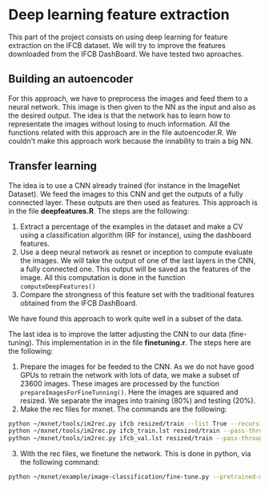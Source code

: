 # Deep learning feature extraction

This part of the project consists on using deep learning for feature extraction on the IFCB dataset. We will try to improve the features downloaded from the IFCB DashBoard. We have tested two aproaches.

## Building an autoencoder
For this approach, we have to preprocess the images and feed them to a neural network. This image is then given to the NN as the input and also as the desired output. The idea is that the network has to learn how to representate the images without losing to much information. All the functions related with this approach are in the file autoencoder.R. We couldn't make this approach work because the innability to train a big NN.

## Transfer learning
The idea is to use a CNN already trained (for instance in the ImageNet Dataset). We feed the images to this CNN and get the outputs of a fully connected layer. These outputs are then used as features. This approach is in the file **deepfeatures.R**. The steps are the following:

1. Extract a percentage of the examples in the dataset and make a CV using a classification algorithm (RF for instance), using the dashboard features.
2. Use a deep neural network as resnet or inception to compute evaluate the images. We will take the output of one of the last layers in the CNN, a fully connected one. This output will be saved as the features of the image. All this computation is done in the function `computeDeepFeatures()`
3. Compare the strongness of this feature set with the traditional features obtained from the IFCB DashBoard.

We have found this approach to work quite well in a subset of the data.

The last idea is to improve the latter adjusting the CNN to our data (fine-tuning). This implementation in in the file **finetuning.r**. The steps here are the following:

1. Prepare the images for be feeded to the CNN. As we do not have good GPUs to retrain the network with lots of data, we make a subset of 23600 images. These images are processed by the function `prepareImagesForFineTunning()`. Here the images are squared and resized. We separate the images into training (80%) and testing (20%).
2. Make the rec files for mxnet. The commands are the following:
```bash
python ~/mxnet/tools/im2rec.py ifcb resized/train --list True --recursive True --train-ratio .8 --exts .png
python ~/mxnet/tools/im2rec.py ifcb_train.lst resized/train --pass-through True --num-thread 2
python ~/mxnet/tools/im2rec.py ifcb_val.lst resized/train --pass-through True --num-thread 2
```
3. With the rec files, we finetune the network. This is done in python, via the following command:
```bash
python ~/mxnet/example/image-classification/fine-tune.py --pretrained-model models/resnet-18/resnet-18 --gpus 0 --data-train ../../ifcb_train.rec --data-val ../../ifcb_val.rec --load-epoch 0 --random-crop 0 --random-mirror 0 --rgb-mean 0,0,0 --num-classes 30 --model-prefix models/resnet-18c/resnet-18b --batch-size 32 --num-examples 17664 --layer-before-fullc 'flatten0'
```